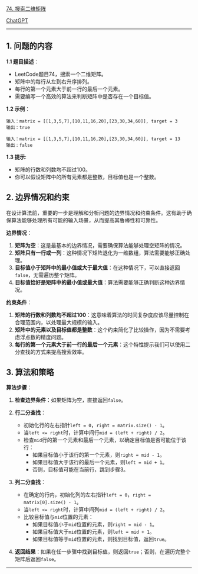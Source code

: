 [74. 搜索二维矩阵](https://leetcode.cn/problems/search-a-2d-matrix)

[ChatGPT](https://chat.openai.com/share/0c440458-ed5a-45fa-9d6b-7a63da01300d)

---

## 1. 问题的内容
**1.1 题目描述**：
- LeetCode题目74，搜索一个二维矩阵。
- 矩阵中的每行从左到右升序排列。
- 每行的第一个元素大于前一行的最后一个元素。
- 需要编写一个高效的算法来判断矩阵中是否存在一个目标值。

**1.2 示例**：
```
输入：matrix = [[1,3,5,7],[10,11,16,20],[23,30,34,60]], target = 3
输出：true
```

```
输入：matrix = [[1,3,5,7],[10,11,16,20],[23,30,34,60]], target = 13
输出：false
```

**1.3 提示**:
- 矩阵的行数和列数均不超过100。
- 你可以假设矩阵中的所有元素都是整数，目标值也是一个整数。

## 2. 边界情况和约束
在设计算法前，重要的一步是理解和分析问题的边界情况和约束条件。这有助于确保算法能够处理所有可能的输入场景，从而提高其鲁棒性和可靠性。

**边界情况**：
1. **矩阵为空**：这是最基本的边界情况，需要确保算法能够处理空矩阵的情况。
2. **矩阵只有一行或一列**：这种情况下矩阵退化为一维数组，算法需要能够正确处理。
3. **目标值小于矩阵中的最小值或大于最大值**：在这种情况下，可以直接返回`false`，无需遍历整个矩阵。
4. **目标值恰好是矩阵中的最小值或最大值**：算法需要能够正确判断这种边界情况。

**约束条件**：
1. **矩阵的行数和列数均不超过100**：这意味着算法的时间复杂度应该尽量控制在合理范围内，以处理最大规模的输入。
2. **矩阵中的元素以及目标值都是整数**：这个约束简化了比较操作，因为不需要考虑浮点数的精度问题。
3. **每行的第一个元素大于前一行的最后一个元素**：这个特性提示我们可以使用二分查找的方式来提高搜索效率。


## 3. 算法和策略
**算法步骤**：

1. **检查边界条件**：如果矩阵为空，直接返回`false`。

2. **行二分查找**：
   - 初始化行的左右指针`left = 0`，`right = matrix.size() - 1`。
   - 当`left <= right`时，计算中间行`mid = (left + right) / 2`。
   - 检查`mid`行的第一个元素和最后一个元素，以确定目标值是否可能位于该行：
     - 如果目标值小于该行的第一个元素，则`right = mid - 1`。
     - 如果目标值大于该行的最后一个元素，则`left = mid + 1`。
     - 否则，目标值可能在当前行，跳到步骤3。

3. **列二分查找**：
   - 在确定的行内，初始化列的左右指针`left = 0`，`right = matrix[0].size() - 1`。
   - 当`left <= right`时，计算中间列`mid = (left + right) / 2`。
   - 比较目标值与`mid`位置的元素：
     - 如果目标值小于`mid`位置的元素，则`right = mid - 1`。
     - 如果目标值大于`mid`位置的元素，则`left = mid + 1`。
     - 如果目标值等于`mid`位置的元素，则找到目标值，返回`true`。

4. **返回结果**：如果在任一步骤中找到目标值，则返回`true`；否则，在遍历完整个矩阵后返回`false`。

---